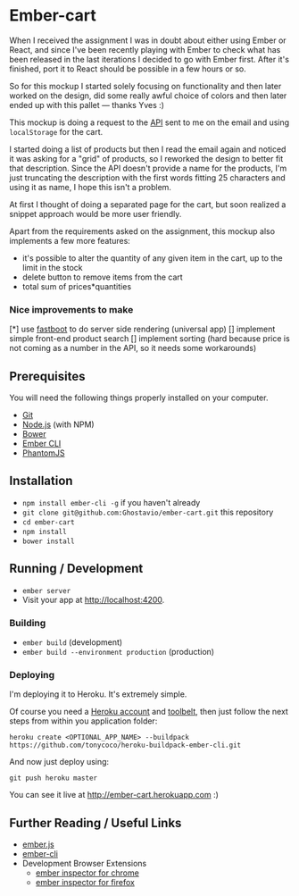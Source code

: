 # Ember-cart

When I received the assignment I was in doubt about either using Ember or React, and since I've been recently playing with Ember to check what has been released in the last iterations I decided to go with Ember first. After it's finished, port it to React should be possible in a few hours or so.

So for this mockup I started solely focusing on functionality and then later worked on the design, did some really awful choice of colors and then later ended up with this pallet — thanks Yves :)

This mockup is doing a request to the [API](http://beta.json-generator.com/api/json/get/4kiDK7gxZ) sent to me on the email and using `localStorage` for the cart.

I started doing a list of products but then I read the email again and noticed it was asking for a "grid" of products, so I reworked the design to better fit that description. Since the API doesn't provide a name for the products, I'm just truncating the description with the first words fitting 25 characters and using it as name, I hope this isn't a problem.

At first I thought of doing a separated page for the cart, but soon realized a snippet approach would be more user friendly.

Apart from the requirements asked on the assignment, this mockup also implements a few more features:
* it's possible to alter the quantity of any given item in the cart, up to the limit in the stock
* delete button to remove items from the cart
* total sum of prices*quantities

### Nice improvements to make
[*] use [fastboot](https://www.ember-fastboot.com/) to do server side rendering (universal app)
[] implement simple front-end product search
[] implement sorting (hard because price is not coming as a number in the API, so it needs some workarounds)

## Prerequisites

You will need the following things properly installed on your computer.

* [Git](http://git-scm.com/)
* [Node.js](http://nodejs.org/) (with NPM)
* [Bower](http://bower.io/)
* [Ember CLI](http://ember-cli.com/)
* [PhantomJS](http://phantomjs.org/)

## Installation

* `npm install ember-cli -g` if you haven't already
* `git clone git@github.com:Ghostavio/ember-cart.git` this repository
* `cd ember-cart`
* `npm install`
* `bower install`

## Running / Development

* `ember server`
* Visit your app at [http://localhost:4200](http://localhost:4200).

### Building

* `ember build` (development)
* `ember build --environment production` (production)

### Deploying

I'm deploying it to Heroku. It's extremely simple.

Of course you need a [Heroku account](https://www.heroku.com/) and [toolbelt](https://toolbelt.heroku.com/), then just follow the next steps from within you application folder:

```
heroku create <OPTIONAL_APP_NAME> --buildpack https://github.com/tonycoco/heroku-buildpack-ember-cli.git
```

And now just deploy using:

```
git push heroku master
```

You can see it live at http://ember-cart.herokuapp.com :)

## Further Reading / Useful Links

* [ember.js](http://emberjs.com/)
* [ember-cli](http://ember-cli.com/)
* Development Browser Extensions
  * [ember inspector for chrome](https://chrome.google.com/webstore/detail/ember-inspector/bmdblncegkenkacieihfhpjfppoconhi)
  * [ember inspector for firefox](https://addons.mozilla.org/en-US/firefox/addon/ember-inspector/)

